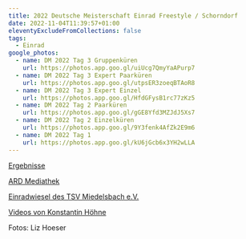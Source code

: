 ```yaml
---
title: 2022 Deutsche Meisterschaft Einrad Freestyle / Schorndorf
date: 2022-11-04T11:39:57+01:00
eleventyExcludeFromCollections: false
tags:
  - Einrad
google_photos:
  - name: DM 2022 Tag 3 Gruppenküren
    url: https://photos.app.goo.gl/uiUcg7QmyYaAPurp7
  - name: DM 2022 Tag 3 Expert Paarküren
    url: https://photos.app.goo.gl/utpsER3zoeqBTAoR8
  - name: DM 2022 Tag 3 Expert Einzel
    url: https://photos.app.goo.gl/HfdGFysB1rc77zKz5
  - name: DM 2022 Tag 2 Paarküren
    url: https://photos.app.goo.gl/gGE8Yfd3MZJdJ5Xs7
  - name: DM 2022 Tag 2 Einzelküren
    url: https://photos.app.goo.gl/9Y3fenk4AfZk2E9m6
  - name: DM 2022 Tag 1
    url: https://photos.app.goo.gl/kU6jGcb6x3YH2wLLA
---
```

[Ergebnisse](https://www.einradverband.de/2022/09/30/dm-freestyle-2022-ausschreibung/)

[ARD Mediathek](https://www.ardmediathek.de/video/swr-aktuell-baden-wuerttemberg/deutsche-meisterschaften-im-einrad-freestyle-in-schorndorf/swr-bw/Y3JpZDovL3N3ci5kZS9hZXgvbzE3NTU0MTE)

[Einradwiesel des TSV Miedelsbach e.V.](https://www.einradwiesel.de/deutsche-meisterschaft/)

[Videos von Konstantin Höhne](https://konstantinhoehne.de/2022/10/schorndorf2022/)

Fotos: Liz Hoeser
